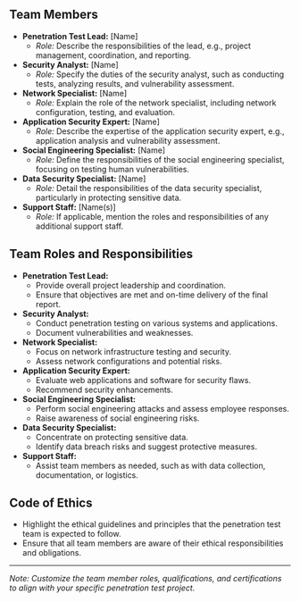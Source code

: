 

## Team Members
- **Penetration Test Lead:** [Name]
  - *Role:* Describe the responsibilities of the lead, e.g., project management, coordination, and reporting.
- **Security Analyst:** [Name]
  - *Role:* Specify the duties of the security analyst, such as conducting tests, analyzing results, and vulnerability assessment.
- **Network Specialist:** [Name]
  - *Role:* Explain the role of the network specialist, including network configuration, testing, and evaluation.
- **Application Security Expert:** [Name]
  - *Role:* Describe the expertise of the application security expert, e.g., application analysis and vulnerability assessment.
- **Social Engineering Specialist:** [Name]
  - *Role:* Define the responsibilities of the social engineering specialist, focusing on testing human vulnerabilities.
- **Data Security Specialist:** [Name]
  - *Role:* Detail the responsibilities of the data security specialist, particularly in protecting sensitive data.
- **Support Staff:** [Name(s)]
  - *Role:* If applicable, mention the roles and responsibilities of any additional support staff.

## Team Roles and Responsibilities
- **Penetration Test Lead:**
  - Provide overall project leadership and coordination.
  - Ensure that objectives are met and on-time delivery of the final report.
- **Security Analyst:**
  - Conduct penetration testing on various systems and applications.
  - Document vulnerabilities and weaknesses.
- **Network Specialist:**
  - Focus on network infrastructure testing and security.
  - Assess network configurations and potential risks.
- **Application Security Expert:**
  - Evaluate web applications and software for security flaws.
  - Recommend security enhancements.
- **Social Engineering Specialist:**
  - Perform social engineering attacks and assess employee responses.
  - Raise awareness of social engineering risks.
- **Data Security Specialist:**
  - Concentrate on protecting sensitive data.
  - Identify data breach risks and suggest protective measures.
- **Support Staff:**
  - Assist team members as needed, such as with data collection, documentation, or logistics.



## Code of Ethics
- Highlight the ethical guidelines and principles that the penetration test team is expected to follow.
- Ensure that all team members are aware of their ethical responsibilities and obligations.

---

*Note: Customize the team member roles, qualifications, and certifications to align with your specific penetration test project.*
